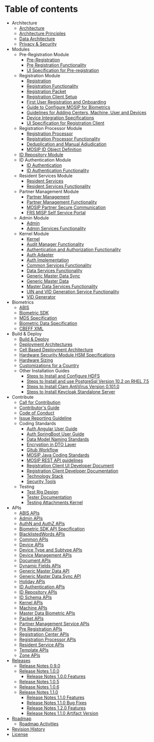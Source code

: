 # Table of contents

* Architecture
    * [Architecture](Architecture.md)
    * [Architecture Principles](Architecture-Principles.md)
    * [Data Architecture](Data-Architecture.md)
    * [Privacy & Security](Privacy-and-Security.md)    
* Modules
    * Pre-Registration Module
        * [Pre-Registration](Pre-Registration.md)
        * [Pre Registration Functionality](Pre-Registration-Functionality.md)
		* [UI Specification for Pre-registration](UI-Specification-for-Pre-Registration.md)
    * Registration Module
        * [Registration](Registration-Client.md)
        * [Registration Functionality](Registration-Functionality.md)
        * [Registration Packet](Registration-Packet.md)
        * [Registration Client Setup](Registration-Client-Setup.md)
        * [First User Registration and Onboarding](First-User-Registration-and-Onboarding.md)
        * [Guide to Configure MOSIP for Biometrics](Guide-to-Configure-MOSIP-for-Biometrics.md)
        * [Guidelines for Adding Centers, Machine, User and Devices](Guidelines-for-Adding-Centers,-Machine,-User-and-Devices.md)
        * [Device Integration Specifications](Device-Integration-Specifications.md)
		* [UI Specification for Registration Client](UI-Specification-for-Registration-Client.md)
    * Registration Processor Module    
        * [Registration Processor](Registration-Processor.md)
        * [Registration Processor Functionality](Registration-Processor-Functionality.md)
        * [Deduplication and Manual Adjudication](Deduplication-and-Manual-Adjudication.md)
        * [MOSIP ID Object Definition](MOSIP-ID-Object-Definition.md)
    * [ID Repository Module](ID-Repository.md)
    * ID Authentication    Module
        * [ID Authentication](ID-Authentication.md)
        * [ID Authentication Functionality](ID-Authentication-Functionality.md)
    * Resident Services    Module
        * [Resident Services](Resident-Services.md)
        * [Resident Services Functionality](Resident-Services-Functionality.md)
    * Partner Management Module
        * [Partner Management](Partner-Management.md)
        * [Partner Management Functionality](Partner-Management-Functionality.md)
        * [MOSIP Partner Secure Communication](MOSIP-Partner-Secure-Communication.md)
        * [FRS MISP Self Service Portal](FRS-MISP-Self-Service-Portal.md) 
    * Admin Module
        * [Admin](Admin.md)
        * [Admin Services Functionality](Admin-Services-Functionality.md)
    * Kernel Module
        * [Kernel](Kernel.md)
        * [Audit Manager Functionality](Audit-Manager-Functionality.md)
        * [Authentication and Authorization Functionality](Authentication-and-Authorization-Functionality.md)
        * [Auth Adapter](Auth-Adapter.md)
        * [Auth Implementation](Auth-Implementation.md)      
        * [Common Services Functionality](Common-Services-Functionality.md)
        * [Data Services Functionality](Data-Services-Functionality.md)
        * [Generic Master Data Sync](Generic-Master-Data-Sync.md)
        * [Generic Master Data](Generic-Master-Data.md)
        * [Master Data Services Functionality](Master-Data-Services-Functionality.md)
        * [UIN and VID Generation Service Functionality](UIN-and-VID-Generation-Service-Functionality.md)
        * [VID Generator](VID-Generator.md)
* Biometrics 
    * [ABIS](Automated-Biometric-Identification-System-ABIS.md)
    * [Biometric SDK](Biometric-SDK.md)
    * [MDS Specification](MOSIP-Device-Service-Specification.md)
    * [Biometric Data Specification](Biometric-Data-Specification.md)
    * [CBEFF XML](CBEFF-XML.md)
* Build & Deploy
    * [Build & Deploy](Build-and-Deploy.md)
    * [Deployment Architectures](Deployment-Architectures.md)
    * [Cell Based Deployment Architecture](Cell-Based-Deployment-Architecture.md)
    * [Hardware Security Module HSM Specifications](Hardware-Security-Module-HSM-Specifications.md)
    * [Hardware Sizing](Hardware-Sizing.md)
    * [Customizations for a Country](Customisations-for-a-Country.md)
    * Other Installation Guides
        * [Steps to Install and Configure HDFS](Steps-to-Install-and-Configure-HDFS.md)
        * [Steps to Install and use PostgreSql Version 10.2 on RHEL 7.5](Steps-to-Install-and-use-PostgreSql-Version-10.2-on-RHEL-7.5.md)
        * [Steps to Install Clam AntiVirus Version 0.101.0](Steps-to-Install-Clam-AntiVirus-Version-0.101.0.md)
        * [Steps to Install Keycloak Standalone Server](Steps-to-Install-Keycloak-Standalone-Server.md)
* Contribute
    * [Call for Contribution](Call-for-Contribution.md)
    * [Contributor's Guide](Contributor-Guide.md)
    * [Code of Conduct](Code-of-Conduct.md)
    * [Issue Reporting Guideline](Issue-Reporting-Guideline.md)
    * Coding Standards
        * [Auth Angular User Guide](Auth-Angular-User-Guide.md)
        * [Auth SpringBoot User Guide](Auth-SpringBoot-User-Guide.md)
        * [Data Model Naming Standards](Data-Model-Naming-Standards.md)
        * [Encryption in DTO Layer](Encryption-in-DTO-Layer.md)
        * [Gitub Workflow](Github-Workflow.md)
        * [MOSIP Java Coding Standards](MOSIP-Java-Coding-Standards.md)
        * [MOSIP REST API guidelines](MOSIP-REST-API-guidelines.md)
        * [Registration Client UI Developer Document](Registration-Client-UI-Developer-Document.md)
        * [Registration Client Developer Documentation](Registration-Client-Developer-Documentation.md)
        * [Technology Stack](Technology-Stack.md)
        * [Security Tools](Security-Tools.md)
    * Testing
        * [Test Rig Design](Test-Rig-Design.md)
        * [Tester Documentation](Tester-Documentation.md)
        * [Testing Attachments   Kernel](Testing-Attachments---Kernel.md)
* APIs
    * [ABIS APIs](ABIS-APIs.md)
    * [Admin APIs](Admin-APIs.md)
    * [AuthN and AuthZ APIs](AuthN-and-AuthZ-APIs.md)
    * [Biometric SDK API Specification](Biometric-SDK-API-Specification.md)
    * [BlacklistedWords APIs](BlacklistedWords-APIs.md)
    * [Common APIs](Common-APIs.md)
    * [Device APIs](Device-APIs.md)
    * [Device Type and Subtype APIs](Device-Type-and-Subtype-APIs.md)
    * [Device Management APIs](Device-Management-APIs.md)
    * [Document APIs](Document-APIs.md)
	* [Dynamic Fields APIs](Dynamic-Fields-APIs.md)
    * [Generic Master Data API](Generic-Master-Data-API.md)
    * [Generic Master Data Sync API](Generic-Master-Data-Sync-API.md)
    * [Holiday APIs](Holiday-APIs.md)
    * [ID Authentication APIs](ID-Authentication-APIs.md)
    * [ID Repository APIs](ID-Repository-APIs.md)
	* [ID Schema APIs](ID-Schema-APIs.md)
    * [Kernel APIs](Kernel-APIs.md)
    * [Machine APIs](Machine-APIs.md)
    * [Master Data Biometric APIs](Master-Data-Biometric-APIs.md)
    * [Packet APIs](Packet-APIs.md)
    * [Partner Management Service APIs](Partner-Management-Service-APIs.md)
    * [Pre Registration APIs](Pre-Registration-APIs.md)
    * [Registration Center APIs](Registration-Center-APIs.md)
    * [Registration Processor APIs](Registration-Processor-APIs.md)
    * [Resident Service APIs](Resident-Service-APIs.md)
    * [Template APIs](Template-APIs.md)
    * [Zone APIs](Zone-APIs.md)
* [Releases](MOSIP-Releases.md)
    * [Release Notes 0.9.0](Release-Notes-0.9.0.md)
    * [Release Notes 1.0.0](Release-Notes-1.0.0.md)
        * [Release Notes 1.0.0 Features](Release-Notes-1.0.0-Features.md)
    * [Release Notes 1.0.5](Release-Notes-1.0.5.md)
    * [Release Notes 1.0.6](Release-Notes-1.0.6.md)
    * [Release Notes 1.1.0](Release-Notes-1.1.0.md)
        * [Release Notes 1.1.0 Features](Release-Notes-1.1.0-Features.md)
        * [Release Notes 1.1.0 Bug Fixes](Release-Notes-1.1.0-Bug-Fixes.md)
        * [Release Notes 1.2.0 Features](Release-Notes-1.2.0-Features.md)
        * [Release Notes 1.1.0 Artifact Version](Release-Notes-1.1.0-Artifact-Version.md)
* [Roadmap](Roadmap.md)
    * [Roadmap Activities](Roadmap-Activities.md)
* [Revision History](Revision-History.md)
* [License](License.md)
